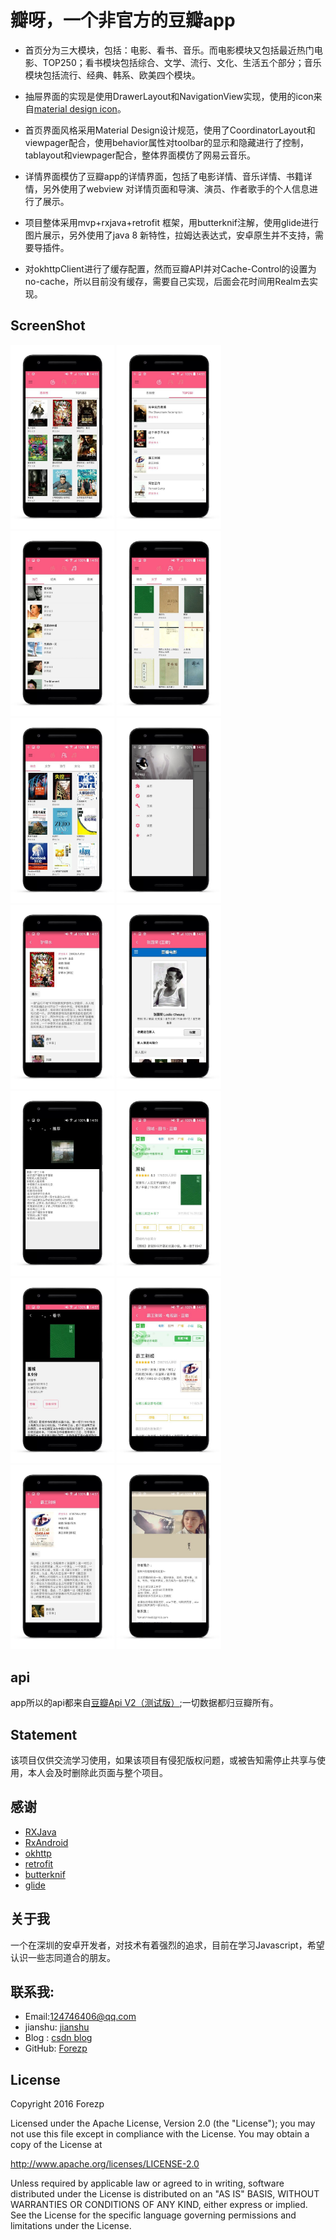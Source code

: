 

# 瓣呀，一个非官方的豆瓣app


* 首页分为三大模块，包括：电影、看书、音乐。而电影模块又包括最近热门电影、TOP250；看书模块包括综合、文学、流行、文化、生活五个部分；音乐模块包括流行、经典、韩系、欧美四个模块。

* 抽屉界面的实现是使用DrawerLayout和NavigationView实现，使用的icon来自[material design icon](https://design.google.com/icons/index.html)。

* 首页界面风格采用Material Design设计规范，使用了CoordinatorLayout和viewpager配合，使用behavior属性对toolbar的显示和隐藏进行了控制，tablayout和viewpager配合，整体界面模仿了网易云音乐。

* 详情界面模仿了豆瓣app的详情界面，包括了电影详情、音乐详情、书籍详情，另外使用了webview 对详情页面和导演、演员、作者歌手的个人信息进行了展示。

* 项目整体采用mvp+rxjava+retrofit 框架，用butterknif注解，使用glide进行图片展示，另外使用了java 8 新特性，拉姆达表达式，安卓原生并不支持，需要导插件。

* 对okhttpClient进行了缓存配置，然而豆瓣API并对Cache-Control的设置为no-cache，所以目前没有缓存，需要自己实现，后面会花时间用Realm去实现。



## ScreenShot


<a href="art/1.jpg"><img src="art/1.jpg" width="33%"/></a> <a href="art/2.jpg"><img src="art/2.jpg" width="33%"/></a>
<a href="art/3.jpg"><img src="art/3.jpg" width="33%"/></a> <a href="art/4.jpg"><img src="art/4.jpg" width="33%"/></a>
<a href="art/5.jpg"><img src="art/5.jpg" width="33%"/></a> <a href="art/6.jpg"><img src="art/6.jpg" width="33%"/></a>
<a href="art/7.jpg"><img src="art/7.jpg" width="33%"/></a> <a href="art/8.jpg"><img src="art/8.jpg" width="33%"/></a>
<a href="art/9.jpg"><img src="art/9.jpg" width="33%"/></a> <a href="art/10.jpg"><img src="art/10.jpg" width="33%"/></a>
<a href="art/11.jpg"><img src="art/11.jpg" width="33%"/></a> <a href="art/12.jpg"><img src="art/12.jpg" width="33%"/></a>
<a href="art/13.jpg"><img src="art/13.jpg" width="33%"/></a> <a href="art/14.jpg"><img src="art/14.jpg" width="33%"/></a>


## api

app所以的api都来自[豆瓣Api V2（测试版）](https://developers.douban.com/wiki/?title=api_v2);一切数据都归豆瓣所有。

## Statement

该项目仅供交流学习使用，如果该项目有侵犯版权问题，或被告知需停止共享与使用，本人会及时删除此页面与整个项目。

## 感谢


* [RXJava](https://github.com/ReactiveX/RxJava)
* [RxAndroid](https://github.com/ReactiveX/RxAndroid)
* [okhttp](https://github.com/square/okhttp)
* [retrofit](https://github.com/square/retrofit)
* [butterknif](https://github.com/JakeWharton/butterknife)
* [glide](https://github.com/bumptech/glide)


## 关于我

一个在深圳的安卓开发者，对技术有着强烈的追求，目前在学习Javascript，希望认识一些志同道合的朋友。
 
## 联系我:

 - Email:124746406@qq.com
 - jianshu: [jianshu](http://www.jianshu.com/users/f2550db5eca3/latest_articles)
 - Blog : [csdn blog](http://blog.csdn.net/forezp)
 - GitHub: [Forezp](https://github.com/forezp)
 
##  License

Copyright 2016 Forezp

Licensed under the Apache License, Version 2.0 (the "License"); you may not use this file except in compliance with the License. You may obtain a copy of the License at

http://www.apache.org/licenses/LICENSE-2.0

Unless required by applicable law or agreed to in writing, software distributed under the License is distributed on an "AS IS" BASIS, WITHOUT WARRANTIES OR CONDITIONS OF ANY KIND, either express or implied. See the License for the specific language governing permissions and limitations under the License.


